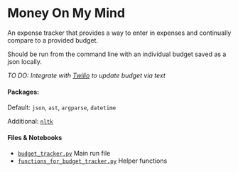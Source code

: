# Money On My Mind

An expense tracker that provides a way to enter in expenses and continually compare to a provided budget. 

Should be run from the command line with an individual budget saved as a json locally. 

_TO DO: Integrate with [Twilio](https://www.twilio.com/) to update budget via text_

#### Packages: 
Default: `json`, `ast`, `argparse`, `datetime`

Additional: [`nltk`](https://www.nltk.org/install.html)

#### Files & Notebooks
- [`budget_tracker.py`](https://github.com/natashamathur/jungle_gym/blob/master/money_on_my_mind/budget_tracker.py) Main run file
- [`functions_for_budget_tracker.py`](https://github.com/natashamathur/jungle_gym/blob/master/money_on_my_mind/functions_for_budget_tracker.py) Helper functions
